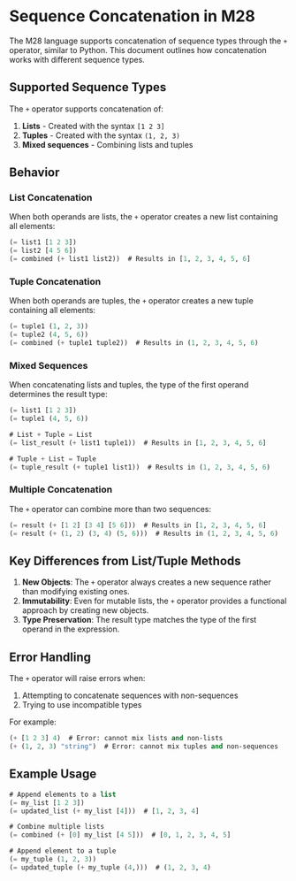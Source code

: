 # Sequence Concatenation in M28

The M28 language supports concatenation of sequence types through the `+` operator, similar to Python.
This document outlines how concatenation works with different sequence types.

## Supported Sequence Types

The `+` operator supports concatenation of:

1. **Lists** - Created with the syntax `[1 2 3]`
2. **Tuples** - Created with the syntax `(1, 2, 3)`
3. **Mixed sequences** - Combining lists and tuples

## Behavior

### List Concatenation

When both operands are lists, the `+` operator creates a new list containing all elements:

```lisp
(= list1 [1 2 3])
(= list2 [4 5 6])
(= combined (+ list1 list2))  # Results in [1, 2, 3, 4, 5, 6]
```

### Tuple Concatenation

When both operands are tuples, the `+` operator creates a new tuple containing all elements:

```lisp
(= tuple1 (1, 2, 3))
(= tuple2 (4, 5, 6))
(= combined (+ tuple1 tuple2))  # Results in (1, 2, 3, 4, 5, 6)
```

### Mixed Sequences

When concatenating lists and tuples, the type of the first operand determines the result type:

```lisp
(= list1 [1 2 3])
(= tuple1 (4, 5, 6))

# List + Tuple = List
(= list_result (+ list1 tuple1))  # Results in [1, 2, 3, 4, 5, 6]

# Tuple + List = Tuple
(= tuple_result (+ tuple1 list1))  # Results in (1, 2, 3, 4, 5, 6)
```

### Multiple Concatenation

The `+` operator can combine more than two sequences:

```lisp
(= result (+ [1 2] [3 4] [5 6]))  # Results in [1, 2, 3, 4, 5, 6]
(= result (+ (1, 2) (3, 4) (5, 6)))  # Results in (1, 2, 3, 4, 5, 6)
```

## Key Differences from List/Tuple Methods

1. **New Objects**: The `+` operator always creates a new sequence rather than modifying existing ones.
2. **Immutability**: Even for mutable lists, the `+` operator provides a functional approach by creating new objects.
3. **Type Preservation**: The result type matches the type of the first operand in the expression.

## Error Handling

The `+` operator will raise errors when:

1. Attempting to concatenate sequences with non-sequences
2. Trying to use incompatible types

For example:

```lisp
(+ [1 2 3] 4)  # Error: cannot mix lists and non-lists
(+ (1, 2, 3) "string")  # Error: cannot mix tuples and non-sequences
```

## Example Usage

```lisp
# Append elements to a list
(= my_list [1 2 3])
(= updated_list (+ my_list [4]))  # [1, 2, 3, 4]

# Combine multiple lists
(= combined (+ [0] my_list [4 5]))  # [0, 1, 2, 3, 4, 5]

# Append element to a tuple
(= my_tuple (1, 2, 3))
(= updated_tuple (+ my_tuple (4,)))  # (1, 2, 3, 4)
```